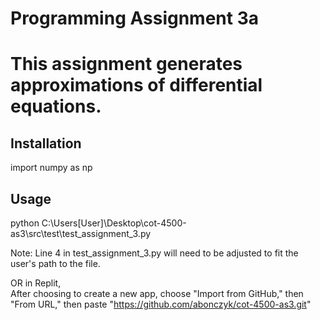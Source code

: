 # Programming Assignment 3a

# This assignment generates approximations of differential equations.

## Installation

import numpy as np

## Usage
 
python C:\Users\[User]\Desktop\cot-4500-as3\src\test\test_assignment_3.py

Note:  Line 4 in test_assignment_3.py will need to be adjusted to fit the user's path to the file.

OR in Replit,  
After choosing to create a new app, choose "Import from GitHub," then "From URL," then paste "https://github.com/abonczyk/cot-4500-as3.git"